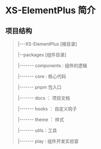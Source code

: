 # XS-ElementPlus 简介


## 项目结构 
> |---XS-ElementPlus [根目录]
> 
>  |--packages [组件目录]
> 
>  |------- components : 组件的逻辑
> 
> |------- core : 核心代码
> 
> |-------  pnpm 包入口
> 
> |------- docs ： 项目文档
> 
> |------- hooks ： 自定义钩子
> 
> |------- theme ： 样式
> 
> |------- utils：工具
> 
> |------- play :  组件开发实验室



